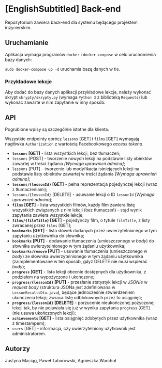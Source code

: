 # [EnglishSubtitled] Back-end

Repozytorium zawiera back-end dla systemu będącego projektem inżynierskim.

## Uruchamianie
Aplikacja wymaga programów `docker` i `docker-compose` w celu uruchomienia bazy danych:

`sudo docker-compose up -d` uruchamia bazę danych w tle.

### Przykładowe lekcje

Aby dodać do bazy danych aplikacji przykładowe lekcje, należy wykonać skrypt `skrypty/skrypty.py` (wymaga `Python 3` z biblioteką `Requests`) lub wykonać zawarte w nim zapytanie w inny sposób.

## API

Pogrubione wpisy są szczególnie istotne dla klienta.

Wszystkie endpointy oprócz `lessons` [GET] i `films` [GET] wymagają nagłówka `Authorization` z wartością Facebookowego *access tokena*.
 
* **`lessons` [GET]** - lista wszystkich lekcji, bez tłumaczeń;
* `lessons` [POST] - tworzenie nowych lekcji na podstawie listy obiektów zawartej w treści żądania *[Wymaga uprawnień admina]*;
* `lessons` [PUT] - tworzenie lub modyfikacja istniejących lekcji na podstawie listy obiektów zawartej w treści żądania *[Wymaga uprawnień admina]*;
* **`lessons/{lessonId}` [GET]** - pełna reprezentacja pojedynczej lekcji (wraz z tłumaczeniami);
* `lessons/{lessonId}` [DELETE] - usuwanie lekcji o ID `lessonId` *[Wymaga uprawnień admina]*;
* **`films` [GET]** - lista wszystkich filmów, każdy film zawiera listę wszystkich związanych z nim lekcji (bez tłumaczeń) - stąd wynik zapytania zawiera wszystkie lekcje;
* **`films/{filmTitle}` [GET]** - pojedynczy film, o tytule `filmTitle`, z listy zwracanej przez `films` [GET];
* **`bookmarks` [GET]** - lista słówek dodanych przez uwierzytelnionego w tym zapytaniu użytkownika do słownika;
* **`bookmarks` [PUT]** - dodawanie tłumaczenia (umieszczonego w *body*) do słownika uwierzytelnionego w tym żądaniu użytkownika;
* **`bookmarks/remove` [PUT]** - usuwanie tłumaczenia (umieszczonego w *body*) ze słownika uwierzytelnionego w tym żądaniu użytkownika (zaimplementowane w ten sposób, gdyż DELETE nie musi wspierać *body*);
* **`progress` [GET]** - lista lekcji obecnie dostępnych dla użytkownika, z podziałem na wypożyczone i ukończone;
* **`progress/{lessonId}` [PUT]** - przesłanie statystyk lekcji w *JSONie* w *request body* (struktura JSONa jest zdefiniowana w `LessonResultsDto.java`), będące jednocześnie stwierdzeniem ukończenia lekcji; zwraca listę odblokownych przez to osiągnięć;
* **`progress/{lessonId}` [DELETE]** - porzucenie nieukończonej pożyczonej lekcji tak, by nie pojawiała się już w wyniku zapytania `progress` [GET] (nie usuwa ukończonych lekcji);
* **`achievements` [GET]** - lista osiągnięć zdobytych przez użytkownika (wraz z timestampem);
* `users` [GET] - informacja, czy uwierzytelniony użytkownik jest administratorem.

## Autorzy
Justyna Maciąg, Paweł Taborowski, Agnieszka Warchoł
